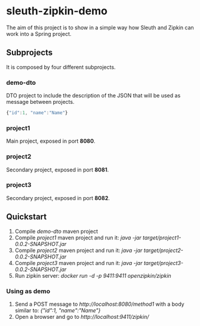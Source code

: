 # sleuth-zipkin-demo
The aim of this project is to show in a simple way how Sleuth and Zipkin can work into a Spring project. 

## Subprojects
It is composed by four different subprojects.

### demo-dto
DTO project to include the description of the JSON that will be used as message between projects.

```javascript
{"id":1, "name":"Name"}
```

### project1
Main project, exposed in port __8080__.

### project2
Secondary project, exposed in port __8081__.

### project3
Secondary project, exposed in port __8082__.

## Quickstart
1. Compile _demo-dto_ maven project
1. Compile _project1_ maven project and run it: _java -jar target/project1-0.0.2-SNAPSHOT.jar_
1. Compile _project2_ maven project and run it: _java -jar target/project2-0.0.2-SNAPSHOT.jar_
1. Compile _project3_ maven project and run it: _java -jar target/project3-0.0.2-SNAPSHOT.jar_
1. Run zipkin server: _docker run -d -p 9411:9411 openzipkin/zipkin_

### Using as demo
1. Send a POST message to _http://localhost:8080/method1_ with a body similar to: _{"id":1, "name":"Name"}_
1. Open a browser and go to _http://localhost:9411/zipkin/_
